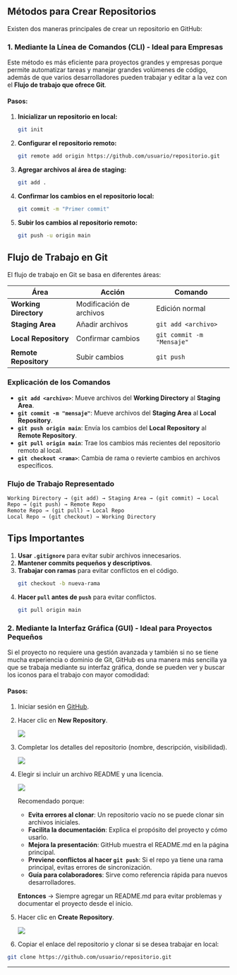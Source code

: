 ## Métodos para Crear Repositorios

Existen dos maneras principales de crear un repositorio en GitHub:

### 1. Mediante la Línea de Comandos (CLI) - Ideal para Empresas

Este método es más eficiente para proyectos grandes y empresas porque permite automatizar tareas y manejar grandes volúmenes de código, además de que varios desarrolladores pueden trabajar y editar a la vez con el **Flujo de trabajo que ofrece Git**.

#### Pasos:
1. **Inicializar un repositorio en local:**
   ```bash
   git init
   ```
2. **Configurar el repositorio remoto:**
   ```bash
   git remote add origin https://github.com/usuario/repositorio.git
   ```
3. **Agregar archivos al área de staging:**
   ```bash
   git add .
   ```
4. **Confirmar los cambios en el repositorio local:**
   ```bash
   git commit -m "Primer commit"
   ```
5. **Subir los cambios al repositorio remoto:**
   ```bash
   git push -u origin main
   ```

## Flujo de Trabajo en Git

El flujo de trabajo en Git se basa en diferentes áreas:

| **Área**            | **Acción**               | **Comando**            |
|---------------------|-------------------------|------------------------|
| **Working Directory** | Modificación de archivos | Edición normal        |
| **Staging Area**    | Añadir archivos          | `git add <archivo>`   |
| **Local Repository**| Confirmar cambios       | `git commit -m "Mensaje"` |
| **Remote Repository** | Subir cambios          | `git push`             |


### Explicación de los Comandos 

- **`git add <archivo>`**: Mueve archivos del **Working Directory** al **Staging Area**.
- **`git commit -m "mensaje"`**: Mueve archivos del **Staging Area** al **Local Repository**.
- **`git push origin main`**: Envía los cambios del **Local Repository** al **Remote Repository**.
- **`git pull origin main`**: Trae los cambios más recientes del repositorio remoto al local.
- **`git checkout <rama>`**: Cambia de rama o revierte cambios en archivos específicos.

### Flujo de Trabajo Representado

```plaintext
Working Directory → (git add) → Staging Area → (git commit) → Local Repo → (git push) → Remote Repo
Remote Repo → (git pull) → Local Repo
Local Repo → (git checkout) → Working Directory
```

## Tips Importantes

1. **Usar `.gitignore`** para evitar subir archivos innecesarios.
2. **Mantener commits pequeños y descriptivos**.
3. **Trabajar con ramas** para evitar conflictos en el código.
   ```bash
   git checkout -b nueva-rama
   ```
4. **Hacer `pull` antes de `push`** para evitar conflictos.
   ```bash
   git pull origin main
   ```

### 2. Mediante la Interfaz Gráfica (GUI) - Ideal para Proyectos Pequeños

Si el proyecto no requiere una gestión avanzada y también si no se tiene mucha experiencia o dominio de Git, GitHub es una manera más sencilla ya que se trabaja mediante su interfaz gráfica, donde se pueden ver y buscar los iconos para el trabajo con mayor comodidad:

#### Pasos:
1. Iniciar sesión en [GitHub](https://github.com/).
2. Hacer clic en **New Repository**.   
  
   <image src="/Laboratorios/Laboratorio 1 - Git y Github/Milagros/New_repository.jpeg" >
4. Completar los detalles del repositorio (nombre, descripción, visibilidad).

   <image src="/Laboratorios/Laboratorio 1 - Git y Github/Milagros/Change.jpeg" >
6. Elegir si incluir un archivo README y una licencia.

   <image src="/Laboratorios/Laboratorio 1 - Git y Github/Milagros/readme.jpeg" >

   Recomendado porque:
   - **Evita errores al clonar**: Un repositorio vacío no se puede clonar sin archivos iniciales.  
   - **Facilita la documentación**: Explica el propósito del proyecto y cómo usarlo.  
   - **Mejora la presentación**: GitHub muestra el README.md en la página principal.  
   - **Previene conflictos al hacer `git push`**: Si el repo ya tiene una rama principal, evitas errores de sincronización.  
   - **Guía para colaboradores**: Sirve como referencia rápida para nuevos desarrolladores.  

   **Entonces** -> Siempre agregar un README.md para evitar problemas y documentar el proyecto desde el inicio.  
8. Hacer clic en **Create Repository**.

   <image src="/Laboratorios/Laboratorio 1 - Git y Github/Milagros/create.jpeg" >
10. Copiar el enlace del repositorio y clonar si se desea trabajar en local:
   ```bash
   git clone https://github.com/usuario/repositorio.git
   ```

---


